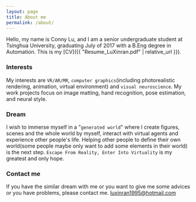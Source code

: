 ```yaml
---
layout: page
title: About me
permalink: /about/
---
```


Hello, my name is Conny Lu, and I am a senior undergraduate student at Tsinghua University, graduating July of 2017 with a B.Eng degree in Automation. This is my [CV]({{ "Resume_LuXinran.pdf" | relative_url }}).

### Interests

My interests are `VR/AR/MR`, `computer graphics`(including photorealistic rendering, animation, virtual environment) and `visual neuroscience`. My work projects focus on image matting, hand recognition, pose estimation, and neural style.

### Dream

I wish to immerse myself in a "`generated world`" where I create figures, scenes and the whole world by myself, interact with virtual agents and experience other people's life. Helping other people to define their own world(some people maybe only want to add some elements in their world) is the next step. `Escape From Reality, Enter Into Virtuality` is my greatest and only hope.

### Contact me

If you have the similar dream with me or you want to give me some advices or you have problems, please contact me.
[luxinran1995@hotmail.com](mailto:luxinran1995@hotmail.com)
